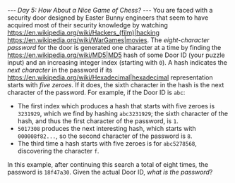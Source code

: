 *--- Day 5: How About a Nice Game of Chess? ---*
You are faced with a security door designed by Easter Bunny engineers that seem to have acquired most of their security knowledge by watching <https://en.wikipedia.org/wiki/Hackers_(film)|hacking> <https://en.wikipedia.org/wiki/WarGames|movies>.
The _eight-character password_ for the door is generated one character at a time by finding the <https://en.wikipedia.org/wiki/MD5|MD5> hash of some Door ID (your puzzle input) and an increasing integer index (starting with `0`).
A hash indicates the _next character_ in the password if its <https://en.wikipedia.org/wiki/Hexadecimal|hexadecimal> representation starts with _five zeroes_. If it does, the sixth character in the hash is the next character of the password.
For example, if the Door ID is `abc`:

- The first index which produces a hash that starts with five zeroes is `3231929`, which we find by hashing `abc3231929`; the sixth character of the hash, and thus the first character of the password, is `1`.
- `5017308` produces the next interesting hash, which starts with `000008f82...`, so the second character of the password is `8`.
- The third time a hash starts with five zeroes is for `abc5278568`, discovering the character `f`.

In this example, after continuing this search a total of eight times, the password is `18f47a30`.
Given the actual Door ID, _what is the password_?
